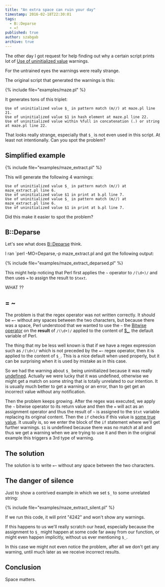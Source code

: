 ```yaml
---
title: "An extra space can ruin your day"
timestamp: 2016-02-18T22:30:01
tags:
  - B::Deparse
  - =!
published: true
author: szabgab
archive: true
---
```



The other day I got request for help finding out why a certain script prints lot of
[Use of uninitialized value](/use-of-uninitialized-value) warnings.

For the untrained eyes the warnings were really strange.


The original script that generated the warnings is this:

{% include file="examples/maze.pl" %}

It generates tons of this triplet:

```
Use of uninitialized value $_ in pattern match (m//) at maze.pl line 21.
Use of uninitialized value $1 in hash element at maze.pl line 22.
Use of uninitialized value within %full in concatenation (.) or string at maze.pl line 22.
```

That looks really strange, especially that `$_` is not even used in this script.
At least not intentionally. Can you spot the problem?

## Simplified example

{% include file="examples/maze_extract.pl" %}

This will generate the following 4 warnings:

```
Use of uninitialized value $_ in pattern match (m//) at maze_extract.pl line 6.
Use of uninitialized value $1 in print at b.pl line 7.
Use of uninitialized value $_ in pattern match (m//) at maze_extract.pl line 6.
Use of uninitialized value $1 in print at b.pl line 7.
```

Did this make it easier to spot the problem?

## B::Deparse

Let's see what does [B::Deparse](https://metacpan.org/pod/B::Deparse) think.

I ran `perl -MO=Deparse,-p maze_extract.pl and got the following output:

{% include file="examples/maze_extract_deparsed.pl" %}

This might help noticing that Perl first applies the `~` operator to `/(\d+)/`
and then uses `=` to assign the result to `$text`.

WHAT ??

## = ~

The problem is that the regex operator was not written correctly. It should be `=~`
without any spaces between the two characters, but because there was a space, Perl understood
that we wanted to use the `~`
the [Bitwise operator](https://metacpan.org/pod/distribution/perl/pod/perlop.pod#Bitwise-String-Operators)
on the **result** of `/(\d+)/` applied to the content of [$_](/the-default-variable-of-perl),
the default variable of Perl.

The thing that my be less well known is that if we have a regex expression such as
`/(\d+)/` which is not preceded by the `=~` regex operator, then it
is applied to the content of `$_`. This is a nice default when used properly,
but it can be surprising when it is used by mistake as in this case.

So we had the warning about `$_` being uninitialized because it was really
[undefined](/undef-and-defined-in-perl). Actually we were lucky that it
was undefined, otherwise we might get a match on some string that is totally
unrelated to our intention. It is usually much better to get a warning or an error,
than to get get an incorrect value without any notification.

Then the problem keeps growing. After the regex was executed, we apply the
`~` bitwise operator to its return value and then the `=`
will act as an assignment operator and thus the result of `~` is
assigned to the `$txt` variable replacing its original content.
Then the `if` checks if this value is [some true value](/boolean-values-in-perl).
It usually is, so we enter the block of the `if` statement where we'll get further
warnings.
`$1` is undefined because there was no match at all and thus we get a warning when we
are trying to use it and then in the original example this triggers a 3rd type of warning.

## The solution

The solution is to write `=~` without any space between the two characters.

## The danger of silence

Just to show a contrived example in which we set `$_` to some unrelated string:

{% include file="examples/maze_extract_silent.pl" %}

If we run this code, it will print "4242" and won't show any warnings.

If this happens to us we'll really scratch our head, especially because the assignment
to `$_` might happen at some code far away from our function, or might even
happen implicitly, without us ever mentioning `$_`.

In this case we might not even notice the problem, after all we don't get any warning,
until much later as we receive incorrect results.

## Conclusion

Space matters.
